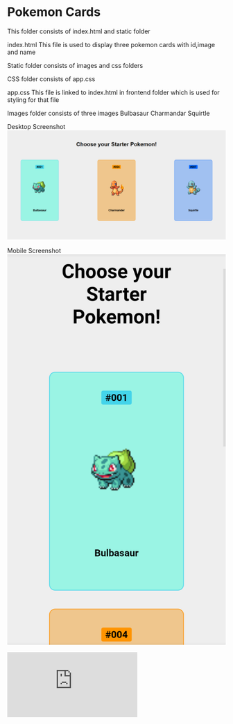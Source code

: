 # Pokemon Cards

This folder consists of index.html and static folder

index.html
    This file is used to display three pokemon cards with id,image and name

Static folder consists of images and css folders

CSS folder consists of app.css

app.css
    This file is linked to index.html in frontend folder which is used for styling for that file

Images folder consists of three images
    Bulbasaur
    Charmandar
    Squirtle

Desktop Screenshot
![Screenshot](static/images/desktopscreenshot.png)

Mobile Screenshot
![Screenshot](static/images/mobilescreenshot.png)

![Link](https://venkatpantham.github.io/edyst-s19-choose-a-pokemon/frontend/index.html)
